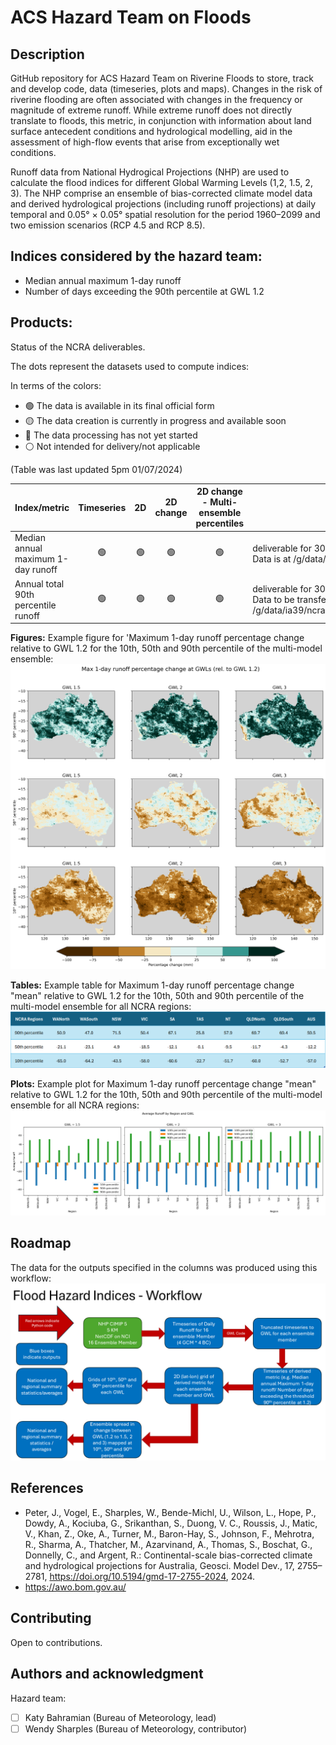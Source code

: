 # ACS Hazard Team on Floods 

## Description
GitHub repository for ACS Hazard Team on Riverine Floods to store, track and develop code, data (timeseries, plots and maps).
Changes in the risk of riverine flooding are often associated with changes in the frequency or magnitude of extreme runoff. While extreme runoff does not directly translate to floods, this metric, in conjunction with information about land surface antecedent conditions and hydrological modelling, aid in the assessment of high-flow events that arise from exceptionally wet conditions.

Runoff data from National Hydrogical Projections (NHP) are used to calculate the flood indices for different Global Warming Levels (1,2, 1.5, 2, 3). The NHP comprise an ensemble of bias-corrected climate model data and derived hydrological projections (including runoff projections) at daily temporal and 0.05° × 0.05° spatial resolution for the period 1960–2099 and two emission scenarios (RCP 4.5 and RCP 8.5).

## Indices considered by the hazard team:
- Median annual maximum 1-day runoff
- Number of days exceeding the 90th percentile at GWL 1.2

## Products:
Status of the NCRA deliverables. 

The  dots represent the datasets used to compute indices:

In terms of the colors:
- :green_circle: The data is available in its final official form
- :yellow_circle: The data creation is currently in progress and available soon
- :red_circle: The data processing has not yet started
- :white_circle: Not intended for delivery/not applicable

(Table was last updated 5pm 01/07/2024)

| Index/metric | Timeseries | 2D |  2D change | 2D change - Multi-ensemble percentiles | (Notes) |
|-----         | :-:      |:-:      |:-:            |:-:            |-----    |
| Median annual maximum 1-day runoff |:green_circle:|:green_circle:|:green_circle:|:green_circle:|deliverable for 30 June <br> Data is at /g/data/ia39/ncra/flood/Runoff_Max1D |
|Annual total 90th percentile runoff|:green_circle:|:green_circle:|:green_circle:|:green_circle:|deliverable for 30 June <br> Data to be transferred to /g/data/ia39/ncra/flood/Runoff_annual_total_90perc|

**Figures:** Example figure for 'Maximum 1-day runoff percentage change relative to GWL 1.2 for the 10th, 50th and 90th percentile of the multi-model ensemble:
![Maximum 1-day runoff percentage change relative to GWL 1.2 for the 10th, 50th and 90th percentile of the multi-model ensemble](figures/max1day_runoff_ens_change_perc.png)


**Tables:** Example table for Maximum 1-day runoff percentage change "mean" relative to GWL 1.2 for the 10th, 50th and 90th percentile of the multi-model ensemble for all NCRA regions:
![Maximum 1-day runoff percentage change "mean" relative to GWL 1.2 for the 10th, 50th and 90th percentile of the multi-model ensemble for all NCRA regions](figures/max_1day_runoff_statistics_table.png)

**Plots:** Example plot for Maximum 1-day runoff percentage change "mean" relative to GWL 1.2 for the 10th, 50th and 90th percentile of the multi-model ensemble for all NCRA regions:
![Maximum 1-day runoff percentage change "mean" relative to GWL 1.2 for the 10th, 50th and 90th percentile of the multi-model ensemble for all NCRA regions](figures/max1day_change_statistics_regions_plot.png)

## Roadmap
The data for the outputs specified in the columns was produced using this workflow:
![Workflow](figures/workflow_runoff_metrics.png)

## References
* Peter, J., Vogel, E., Sharples, W., Bende-Michl, U., Wilson, L., Hope, P., Dowdy, A., Kociuba, G., Srikanthan, S., Duong, V. C., Roussis, J., Matic, V., Khan, Z., Oke, A., Turner, M., Baron-Hay, S., Johnson, F., Mehrotra, R., Sharma, A., Thatcher, M., Azarvinand, A., Thomas, S., Boschat, G., Donnelly, C., and Argent, R.: Continental-scale bias-corrected climate and hydrological projections for Australia, Geosci. Model Dev., 17, 2755–2781, https://doi.org/10.5194/gmd-17-2755-2024, 2024. 
* https://awo.bom.gov.au/

## Contributing
Open to contributions. 

## Authors and acknowledgment
Hazard team:
- [ ] Katy Bahramian (Bureau of Meteorology, lead)
- [ ] Wendy Sharples (Bureau of Meteorology, contributor)
